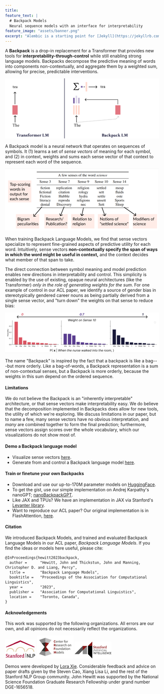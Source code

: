 ```yaml
---
title: 
feature_text: |
  # Backpack Models
  Neural sequence models with an interface for interpretability
feature_image: "assets/banner.png"
excerpt: "Alembic is a starting point for [Jekyll](https://jekyllrb.com/) projects. Rather than starting from scratch, this boilerplate is designed to get the ball rolling immediately. Install it, configure it, tweak it, push it."
---
```


A **Backpack** is a drop-in replacement for a Transformer that provides new tools for **interpretability-through-control** while still enabling strong language models.
Backpacks decompose the predictive meaning of words into components non-contextually, and aggregate them by a weighted sum, allowing for precise, predictable interventions.

<img src="assets/backpack-process.gif" >

A Backpack model is a neural network that operates on sequences of symbols. It (1) learns a set of _sense vectors_ of meaning for each symbol, and (2) in context, weights and sums each sense vector of that context to represent each word of the sequence.

<img src="assets/senses.png" >

When training Backpack Language Models, we find that sense vectors specialize to represent fine-grained aspects of predictive utility for each word.
Intuitively, sense vectors **non-contextually specify the span of ways in which the word might be useful in context,** and the context decides what member of that span to take.

The direct connection between symbol meaning and model prediction enables new directions in interpretability and control.
This simplicity is enabled by the use of existing, opaque neural architectures (like the Transformer) _only in the role of generating weights for the sum_.
For one example of control in our ACL paper, we identify a source of gender bias in stereotypically gendered career nouns as being partially derived from a single sense vector, and "turn down" the weights on that sense to reduce bias:

<img src="assets/gender.png" >

The name "Backpack" is inspired by the fact that a backpack is like a bag---but more orderly. Like a bag-of-words, a Backpack representation is a sum of non-contextual senses, but a Backpack is more orderly, because the weights in this sum depend on the ordered sequence.

<!--{% include button.html text="Fork it" icon="github" link="https://github.com/daviddarnes/alembic" color="#0366d6" %}   {% include button.html text="Demo" link="#" %}  {% include button.html text="ACL Paper" link="#" %}-->

#### Limitations
We do not believe the Backpack is an "inherently interpretable" architecture, or that sense vectors make interpretability easy.
We do believe that the decomposition implemented in Backpacks does allow for new tools, the utility of which we're exploring.
We discuss limitations in our paper, but to name a few, many sense vectors have no obvious interpretation, and _many_ are combined together to form the final prediction; furthermore, sense vectors assign scores over the whole vocabulary, which our visualizations do not show most of.


#### Demo a Backpack language model

- Visualize sense vectors [here](https://huggingface.co/spaces/lora-x/Backpack).
- Generate from and control a Backpack language model [here](#).

#### Train or finetune your own Backpacks
- Download and use our up-to-170M parameter models on [HuggingFace](#).
- To get the gist, use our simple implementation on Andrej Karpathy's nanoGPT; [nanoBackpackGPT](#).
- Like JAX and TPUs? We have an implementation in JAX via Stanford's [Levanter library](#).
- Want to reproduce our ACL paper? Our original implementation is in FlashAttention, [here](#).

#### Citation

We introduced Backpack Models, and trained and evaluated Backpack Language Models in our ACL paper, _Backpack Language Models_.
If you find the ideas or models here useful, please cite:


```
@InProceedings{hewitt2023backpack,
  author =      "Hewitt, John and Thickstun, John and Manning, Christopher D. and Liang, Percy",
  title =       "Backpack Language Models",
  booktitle =   "Proceedings of the Association for Computational Linguistics",
  year =        "2023",
  publisher =   "Association for Computational Linguistics",
  location =    "Toronto, Canada",
}
```

#### Acknowledgements

This work was supported by the following organizations.
All errors are our own, and all opinions do not necessarily reflect the organizations.

<img src="assets/stanfordnlp-logo.jpg" width="100px" >
<img src="assets/crfm-rgb.png" width="120px" >
<img src="assets/sail-logo.png" width="120px" >

Demos were developed by [Lora Xie](#). Considerable feedback and advice on paper drafts given by the Steven Cao, Xiang Lisa Li, and the rest of the Stanford NLP Group community.
John Hewitt was supported by the National Science Foundation Graduate Research Fellowship under grand number DGE-1656518.
